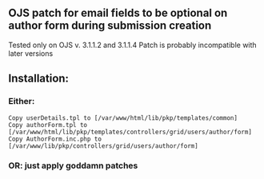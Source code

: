 ## OJS patch for email fields to be optional on author form during submission creation

Tested only on OJS v. 3.1.1.2 and 3.1.1.4
Patch is probably incompatible with later versions

## Installation:

### Either:
    Copy userDetails.tpl to [/var/www/html/lib/pkp/templates/common]
    Copy authorForm.tpl to [/var/www/html/lib/pkp/templates/controllers/grid/users/author/form]
    Copy AuthorForm.inc.php to [/var/www/lib/pkp/controllers/grid/users/author/form]

### OR: just apply goddamn patches